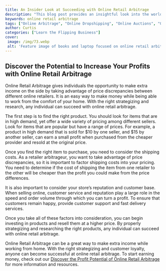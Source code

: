 ```yaml
---
title: An Insider Look at Succeeding with Online Retail Arbitrage
description: "This blog post provides an insightful look into the world of online retail arbitrage including helpful techniques on how to succeed in this competitive field Find out the key steps necessary to make a profit in this online retail world"
keywords: online retail arbitrage
tags: ["Online Arbitrage", "Online Dropshipping", "Online Auctions", "Online Retail Arbitrage", "Online Advertising", "Online Branding", "Online Reputation Management", "Online Negotiation", "Online Sales Psychology", "Online Market Research", "Online Product Photography", "Online Product Listing", "Online Customer Service", "Online Shipping and Logistics"]
author: Curtis
categories: ["Learn the Flipping Business"]
cover: 
 image: /img/73.webp
 alt: 'Feature image of books and laptop focused on online retail arbitrage'
---
```

## Discover the Potential to Increase Your Profits with Online Retail Arbitrage 

Online Retail Arbitrage gives individuals the opportunity to make extra income on the side by taking advantage of price discrepancies between different online retailers. It is an easy way to make money while being able to work from the comfort of your home. With the right strategizing and research, any individual can succeed with online retail arbitrage. 

The first step is to find the right product. You should look for items that are in high demand, yet offer a wide variety of pricing among different sellers. Look for items that are popular but have a range of prices. For example, a product in high demand that is sold for $10 by one seller, and $15 by another seller, can earn a small profit when purchased from the cheaper provider and resold at the original price.

Once you find the right item to purchase, you need to consider the shipping costs. As a retailer arbitrageur, you want to take advantage of price discrepancies, so it is important to factor shipping costs into your pricing. You need to determine if the cost of shipping the item from one retailer to the other will be cheaper than the profit you could make from the price differences.

It is also important to consider your store’s reputation and customer base. When selling online, customer service and reputation play a large role in the speed and order volume through which you can turn a profit. To ensure that customers remain happy, provide customer support and fast delivery services.

Once you take all of these factors into consideration, you can begin investing in products and resell them at a higher price. By properly strategizing and researching the right products, any individual can succeed with online retail arbitrage.

Online Retail Arbitrage can be a great way to make extra income while working from home. With the right strategizing and customer loyalty, anyone can become successful at online retail arbitrage. To start earning money, check out our [Discover the Profit Potential of Online Retail Arbitrage](/online-retail-arbitrage) for more information and resources.
